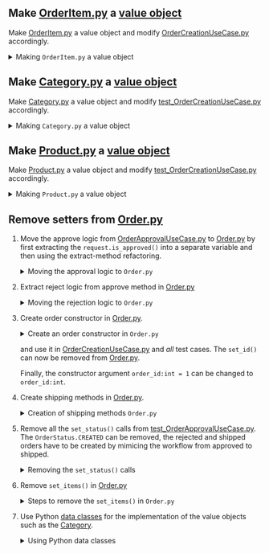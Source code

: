 ## Make [OrderItem.py](TellDontAskKata#src/domain/OrderItem.py) a [value object](https://medium.com/swlh/value-objects-to-the-rescue-28c563ad97c6)

Make [OrderItem.py](TellDontAskKata#src/domain/OrderItem.py) a value object and modify [OrderCreationUseCase.py](TellDontAskKata#src/useCase/OrderCreationUseCase.py) accordingly.

<details>
<summary>Making <code>OrderItem.py</code> a value object</summary>

```python
class OrderItem(object):
  def __init__(self, product: Product, quantity: int, tax: Decimal, taxed_amount: Decimal):
    self.product = product
    self.quantity = quantity
    self.taxed_amount = taxed_amount
    self.tax = tax

  def get_product(self):
    return self.product

  def get_quantity(self):
    return self.quantity

  def get_taxed_amount(self):
    return self.taxed_amount
      
  def get_tax(self):
    return self.tax
```
</details>

## Make [Category.py](TellDontAskKata#src/domain/Category.py) a [value object](https://medium.com/swlh/value-objects-to-the-rescue-28c563ad97c6)

Make [Category.py](TellDontAskKata#src/domain/Category.py) a value object and modify [test_OrderCreationUseCase.py](TellDontAskKata#test/useCase/test_OrderCreationUseCase.py) accordingly.

<details>
<summary>Making <code>Category.py</code> a value object</summary>

```python
class Category(object):
  def __init__(self, name:str, tax_percentage: decimal.Decimal):
    self.name = name
    self.tax_percentage = tax_percentage

  def get_name(self):
    return self.name

  def get_tax_percentage(self):
    return self.tax_percentage
```
</details>

## Make [Product.py](TellDontAskKata#src/domain/Product.py) a [value object](https://medium.com/swlh/value-objects-to-the-rescue-28c563ad97c6)

Make [Product.py](TellDontAskKata#src/domain/Product.py) a value object and modify [test_OrderCreationUseCase.py](TellDontAskKata#test/useCase/test_OrderCreationUseCase.py) accordingly.


<details>
<summary>Making <code>Product.py</code> a value object</summary>

```python
class Product(object):
  def __init__(self, name: str, price: decimal.Decimal, category: Category):
    self.name = name
    self.price = price
    self.category = category
    
  def get_name(self):
    return self.name

  def get_price(self):
    return self.price

  def get_category(self):
    return self.category
```
</details>

## Remove setters from [Order.py](TellDontAskKata#src/domain/Order.py)

1. Move the approve logic from [OrderApprovalUseCase.py](TellDontAskKata#src/useCase/OrderApprovalUseCase.py) 
   to [Order.py](TellDontAskKata#src/domain/Order.py) by first extracting the `request.is_approved()` 
   into a separate variable and then using the extract-method refactoring.
   <details>
   <summary>Moving the approval logic to <code>Order.py</code></summary>

   ```python
     def approve(self, isOrderApproved: bool):
          if self.status is OrderStatus.SHIPPED:
              raise ShippedOrdersCannotBeChangedError()

          if isOrderApproved and self.status is OrderStatus.REJECTED:
              raise RejectedOrderCannotBeApprovedError()

          if not isOrderApproved and self.status is OrderStatus.APPROVED:
              raise ApprovedOrderCannotBeRejectedError()

          self.status = OrderStatus.APPROVED if isOrderApproved else OrderStatus.REJECTED  
   ```
   </details>

2. Extract reject logic from approve method in [Order.py](TellDontAskKata#src/domain/Order.py)
   <details>
   <summary>Moving the rejection logic to <code>Order.py</code></summary>

   ```python
   def approve(self):
      if self.status is OrderStatus.SHIPPED:
          raise ShippedOrdersCannotBeChangedError()

      if self.status is OrderStatus.REJECTED:
          raise RejectedOrderCannotBeApprovedError()

      self.status = OrderStatus.APPROVED

   def reject(self):
      if self.status is OrderStatus.SHIPPED:
          raise ShippedOrdersCannotBeChangedError()
          
      if self.status is OrderStatus.APPROVED:
          raise ApprovedOrderCannotBeRejectedError()

      self.status = OrderStatus.REJECTED
   ```
   </details>

3. Create order constructor in [Order.py](TellDontAskKata#src/domain/Order.py).
   <details>
   <summary>Create an order constructor in <code>Order.py</code></summary>

   ```python
   def __init__(self, order_id:int = 1, currency:str = "EUR"):
      self.status = OrderStatus.CREATED
      self.items= []
      self.currency= "EUR"
      self.total = Decimal("0.00")
      self.tax = Decimal("0.00")
      self.id = order_id  
   ```
   </details>

   and use it in [OrderCreationUseCase.py](TellDontAskKata#src/useCase/OrderCreationUseCase.py) and _all_ test cases. The `set_id()` can now be removed from [Order.py](TellDontAskKata#src/domain/Order.py).

   Finally, the constructor argument `order_id:int = 1` can be changed to `order_id:int`.

4. Create shipping methods in [Order.py](TellDontAskKata#src/domain/Order.py).
   <details>
   <summary>Creation of shipping methods <code>Order.py</code></summary>

   ```python
   def check_shipment(self):
     if self.status is OrderStatus.CREATED or self.status is OrderStatus.REJECTED:
       raise OrderCannotBeShippedError()

     if self.status is OrderStatus.SHIPPED:
       raise OrderCannotBeShippedTwiceError()

   def shipped(self):
     self.status = OrderStatus.SHIPPED
   ```

   so that [OrderShipmentUseCase.py](TellDontAskKata#src/useCase/OrderShipmentUseCase.py) becomes:
  
   ```python
   order.check_shipment()
     self.shipment_service.ship(order)
     order.shipped()
     self.order_repository.save(order)
   ```
   </details>

5. Remove all the `set_status()` calls from 
   [test_OrderApprovalUseCase.py](TellDontAskKata#test/useCase/test_OrderApprovalUseCase.py). 
   The `OrderStatus.CREATED` can be removed, the rejected and shipped orders have to be 
   created by mimicing the workflow from approved to shipped.

   <details>
   <summary>Removing the <code>set_status()</code> calls</summary>

   ```python
   shipped_order = Order()
   shipped_order.set_id(1)
   shipped_order.approve()
   shipped_order.shipped() 
   ```
   Do the same with [test_OrderShipmentUseCase.py](TellDontAskKata#test/useCase/test_OrderShipmentUseCase.py). Finally, remove the `set_status()` from [Order.py](TellDontAskKata#src/domain/Order.py).
   </details>

6. Remove `set_items()` in [Order.py](TellDontAskKata#src/domain/Order.py)

   <details>
   <summary>Steps to remove the <code>set_items()</code> in <code>Order.py</code></summary>


   - Create an `add_order_item()` method in [Order.py](TellDontAskKata#src/domain/Order.py):

    ```python
    def add_order_item(self, item: OrderItem):
      self.items.append(item)
      self.total = self.total + item.get_taxed_amount()
      self.tax= self.tax + item.get_tax()  
    ```  
    and use it in the [OrderCreationUseCase](TellDontAskKata#src/useCase/OrderCreationUseCase.py).

   - Create the following methods in [Product.py](TellDontAskKata#src/domain/Product.py):

    ```python
    def unitary_tax(self):
      return Decimal(self.price / Decimal(100) * self.category.get_tax_percentage()).quantize(Decimal('0.01'), rounding=ROUND_HALF_UP)

    def unitary_taxed_amount(self):
      return Decimal(self.price + self.unitary_tax()).quantize(Decimal('0.01'), rounding=ROUND_HALF_UP)
    ```

   - Next, in [OrderItem.py](TellDontAskKata#src/domain/OrderItem.py) modify the constructor like so:

    ```python
    def __init__(self, product: Product, quantity: int):
      self.product = product
      self.quantity = quantity
      self.taxed_amount = Decimal(self.product.unitary_taxed_amount() * Decimal(quantity).quantize(Decimal('0.01'), rounding=ROUND_HALF_UP))
      self.tax = self.product.unitary_tax() * (Decimal(quantity))
    ```
  
    The `run()` method in [OrderCreationUseCase.py](TellDontAskKata#src/useCase/OrderCreationUseCase.py) now simplifies to:
    ```python
    def run(self, request: SellItemsRequest):
      order = Order("EUR")

      for item_request in request.get_requests():
        product = self.product_catalog.get_by_name(item_request.get_product_name())

        if product is None:
          raise UnknownProductError()
        else:
          order.add_order_item(OrderItem(product, item_request.get_quantity()))
    ``` 
    The tax arguments can now be removed from the `OrderItem` constructor.

   - Finally, the `set_items()`, `set_currency()`, `set_total()`, and `set_tax()` can be removed from [Order.py](TellDontAskKata#src/domain/Order.py).
</details>

7. Use Python [data classes](https://towardsdatascience.com/9-reasons-why-you-should-start-using-python-dataclasses-98271adadc66) 
   for the implementation of the value objects such as the [Category](TellDontAskKata#src/domain/Category.py).
   <details>
   <summary>Using Python data classes</summary>

   ```python
   import decimal
   from dataclasses import dataclass

   @dataclass(frozen = True)
   class Category(object):
     name: str
     tax_percentage: decimal.Decimal
   ``` 
   </details>